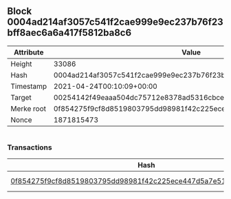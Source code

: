 ## Block 0004ad214af3057c541f2cae999e9ec237b76f23bff8aec6a6a417f5812ba8c6

Attribute | Value
--- | ---
Height | 33086
Hash | 0004ad214af3057c541f2cae999e9ec237b76f23bff8aec6a6a417f5812ba8c6
Timestamp | 2021-04-24T00:10:09+00:00
Target | 00254142f49eaaa504dc75712e8378ad5316cbcead634704b3734b6271167cc4
Merke root | 0f854275f9cf8d8519803795dd98981f42c225ece447d5a7e51a976a24e33822
Nonce | 1871815473

```

```

### Transactions

Hash | Amount
--- | ---
[0f854275f9cf8d8519803795dd98981f42c225ece447d5a7e51a976a24e33822](0f854275f9cf8d8519803795dd98981f42c225ece447d5a7e51a976a24e33822.md) | 10.00000000 SKEPTI 
